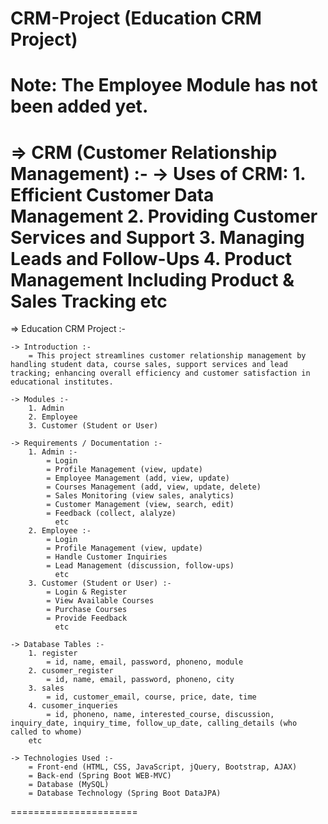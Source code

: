 # CRM-Project (Education CRM Project)

# Note: The Employee Module has not been added yet. 

=> CRM (Customer Relationship Management) :-
	-> Uses of CRM:
		1. Efficient Customer Data Management
		2. Providing Customer Services and Support
		3. Managing Leads and Follow-Ups
		4. Product Management Including Product & Sales Tracking
		   etc
 ==============================================================

=> Education CRM Project :-
	
	-> Introduction :-
		= This project streamlines customer relationship management by handling student data, course sales, support services and lead tracking; enhancing overall efficiency and customer satisfaction in educational institutes.
		
	-> Modules :-
		1. Admin
		2. Employee
		3. Customer (Student or User)
		
	-> Requirements / Documentation :-
		1. Admin :-
			= Login
			= Profile Management (view, update)
			= Employee Management (add, view, update)
			= Courses Management (add, view, update, delete)
			= Sales Monitoring (view sales, analytics)
			= Customer Management (view, search, edit)
			= Feedback (collect, alalyze)
			  etc
		2. Employee :-
			= Login
			= Profile Management (view, update)
			= Handle Customer Inquiries
			= Lead Management (discussion, follow-ups)
			  etc
		3. Customer (Student or User) :-
			= Login & Register
			= View Available Courses
			= Purchase Courses
			= Provide Feedback
			  etc
			  
	-> Database Tables :-
		1. register
			= id, name, email, password, phoneno, module
		2. cusomer_register
			= id, name, email, password, phoneno, city
		3. sales
			= id, customer_email, course, price, date, time
		4. cusomer_inqueries
			= id, phoneno, name, interested_course, discussion, inquiry_date, inquiry_time, follow_up_date, calling_details (who called to whome)
		etc
		
	-> Technologies Used :-
		= Front-end (HTML, CSS, JavaScript, jQuery, Bootstrap, AJAX)
		= Back-end (Spring Boot WEB-MVC)
		= Database (MySQL)
		= Database Technology (Spring Boot DataJPA)

======================

